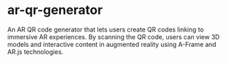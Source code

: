 # ar-qr-generator
An AR QR code generator that lets users create QR codes linking to immersive AR experiences. By scanning the QR code, users can view 3D models and interactive content in augmented reality using A-Frame and AR.js technologies.

